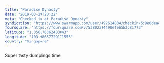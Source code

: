 ```yaml
---
title: "Paradise Dynasty"
date: "2019-03-29T20:22"
meta: "Checked in at Paradise Dynasty"
syndication: "https://www.swarmapp.com/user/492614834/checkin/5c9e0deae679bc002ce6f0df"
foursquare: "https://foursquare.com/v/53802a94498efeb5b3c81773"
latitude: "1.356176362483043"
longitude: "103.98657729171553"
country: "Singapore"
---
```

Super tasty dumplings time
